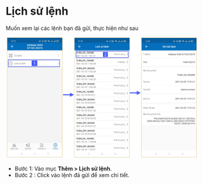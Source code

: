 <div id="history">
</div>

# Lịch sử lệnh 

Muốn xem lại các lệnh bạn đã gửi, thực hiện như sau 

  
<span style="display:block;text-align:left">![Interface Web](/docs/assets/images/web-interface/app-vcn/send-orders-5.jpg)

* Bước 1:  Vào mục **Thêm > Lịch sử lệnh**.
* Bước 2 : Click vào lệnh đã gửi để xem chi tiết.



